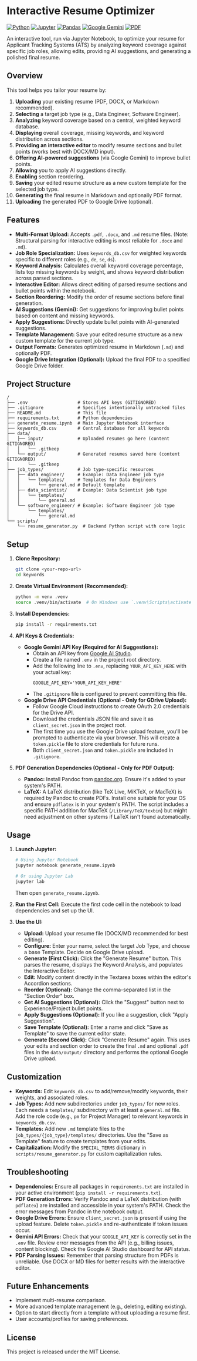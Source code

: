 # Interactive Resume Optimizer

[![Python](https://img.shields.io/badge/Python-3.9+-blue)](https://www.python.org)
[![Jupyter](https://img.shields.io/badge/Jupyter-Notebook-orange)](https://jupyter.org/)
[![Pandas](https://img.shields.io/badge/Pandas-green)](https://pandas.pydata.org/)
[![Google Gemini](https://img.shields.io/badge/AI-Google%20Gemini-purple)](https://ai.google.dev/)
[![PDF](https://img.shields.io/badge/PDF-Generation-red)](https://pandoc.org/)

An interactive tool, run via Jupyter Notebook, to optimize your resume for Applicant Tracking Systems (ATS) by analyzing keyword coverage against specific job roles, allowing edits, providing AI suggestions, and generating a polished final resume.

## Overview

This tool helps you tailor your resume by:

1.  **Uploading** your existing resume (PDF, DOCX, or Markdown recommended).
2.  **Selecting** a target job type (e.g., Data Engineer, Software Engineer).
3.  **Analyzing** keyword coverage based on a central, weighted keyword database.
4.  **Displaying** overall coverage, missing keywords, and keyword distribution across sections.
5.  **Providing an interactive editor** to modify resume sections and bullet points (works best with DOCX/MD input).
6.  **Offering AI-powered suggestions** (via Google Gemini) to improve bullet points.
7.  **Allowing** you to apply AI suggestions directly.
8.  **Enabling** section reordering.
9.  **Saving** your edited resume structure as a new custom template for the selected job type.
10. **Generating** the final resume in Markdown and optionally PDF format.
11. **Uploading** the generated PDF to Google Drive (optional).

## Features

*   **Multi-Format Upload:** Accepts `.pdf`, `.docx`, and `.md` resume files. (Note: Structural parsing for interactive editing is most reliable for `.docx` and `.md`).
*   **Job Role Specialization:** Uses `keywords_db.csv` for weighted keywords specific to different roles (e.g., `de`, `se`, `ds`).
*   **Keyword Analysis:** Calculates overall keyword coverage percentage, lists top missing keywords by weight, and shows keyword distribution across parsed sections.
*   **Interactive Editor:** Allows direct editing of parsed resume sections and bullet points within the notebook.
*   **Section Reordering:** Modify the order of resume sections before final generation.
*   **AI Suggestions (Gemini):** Get suggestions for improving bullet points based on content and missing keywords.
*   **Apply Suggestions:** Directly update bullet points with AI-generated suggestions.
*   **Template Management:** Save your edited resume structure as a new custom template for the current job type.
*   **Output Formats:** Generates optimized resume in Markdown (`.md`) and optionally PDF.
*   **Google Drive Integration (Optional):** Upload the final PDF to a specified Google Drive folder.

## Project Structure

```
/
├── .env                   # Stores API keys (GITIGNORED)
├── .gitignore             # Specifies intentionally untracked files
├── README.md              # This file
├── requirements.txt       # Python dependencies
├── generate_resume.ipynb  # Main Jupyter Notebook interface
├── keywords_db.csv        # Central database for all keywords
├── data/
│   ├── input/             # Uploaded resumes go here (content GITIGNORED)
│   │   └── .gitkeep
│   └── output/            # Generated resumes saved here (content GITIGNORED)
│       └── .gitkeep
├── job_types/             # Job type-specific resources
│   ├── data_engineer/     # Example: Data Engineer job type
│   │   └── templates/     # Templates for Data Engineers
│   │       └── general.md # Default template
│   ├── data_scientist/    # Example: Data Scientist job type
│   │   └── templates/
│   │       └── general.md
│   └── software_engineer/ # Example: Software Engineer job type
│       └── templates/
│           └── general.md
└── scripts/
    └── resume_generator.py  # Backend Python script with core logic
```

## Setup

1.  **Clone Repository:**
    ```bash
    git clone <your-repo-url>
    cd keywords
    ```

2.  **Create Virtual Environment (Recommended):**
    ```bash
    python -m venv .venv
    source .venv/bin/activate  # On Windows use `.venv\Scripts\activate`
    ```

3.  **Install Dependencies:**
    ```bash
    pip install -r requirements.txt
    ```

4.  **API Keys & Credentials:**
    *   **Google Gemini API Key (Required for AI Suggestions):**
        *   Obtain an API key from [Google AI Studio](https://aistudio.google.com/app/apikey).
        *   Create a file named `.env` in the project root directory.
        *   Add the following line to `.env`, replacing `YOUR_API_KEY_HERE` with your actual key:
            ```
            GOOGLE_API_KEY='YOUR_API_KEY_HERE'
            ```
        *   The `.gitignore` file is configured to prevent committing this file.
    *   **Google Drive API Credentials (Optional - Only for GDrive Upload):**
        *   Follow Google Cloud instructions to create OAuth 2.0 credentials for the Drive API.
        *   Download the credentials JSON file and save it as `client_secret.json` in the project root.
        *   The first time you use the Google Drive upload feature, you'll be prompted to authenticate via your browser. This will create a `token.pickle` file to store credentials for future runs.
        *   Both `client_secret.json` and `token.pickle` are included in `.gitignore`.

5.  **PDF Generation Dependencies (Optional - Only for PDF Output):**
    *   **Pandoc:** Install Pandoc from [pandoc.org](https://pandoc.org/installing.html). Ensure it's added to your system's PATH.
    *   **LaTeX:** A LaTeX distribution (like TeX Live, MiKTeX, or MacTeX) is required by Pandoc to create PDFs. Install one suitable for your OS and ensure `pdflatex` is in your system's PATH. The script includes a specific PATH addition for MacTeX (`/Library/TeX/texbin`) but might need adjustment on other systems if LaTeX isn't found automatically.

## Usage

1.  **Launch Jupyter:**
    ```bash
    # Using Jupyter Notebook
    jupyter notebook generate_resume.ipynb

    # Or using Jupyter Lab
    jupyter lab
    ```
    Then open `generate_resume.ipynb`.

2.  **Run the First Cell:** Execute the first code cell in the notebook to load dependencies and set up the UI.

3.  **Use the UI:**
    *   **Upload:** Upload your resume file (DOCX/MD recommended for best editing).
    *   **Configure:** Enter your name, select the target Job Type, and choose a base Template. Decide on Google Drive upload.
    *   **Generate (First Click):** Click the "Generate Resume" button. This parses the resume, displays the Keyword Analysis, and populates the Interactive Editor.
    *   **Edit:** Modify content directly in the Textarea boxes within the editor's Accordion sections.
    *   **Reorder (Optional):** Change the comma-separated list in the "Section Order" box.
    *   **Get AI Suggestions (Optional):** Click the "Suggest" button next to Experience/Project bullet points.
    *   **Apply Suggestions (Optional):** If you like a suggestion, click "Apply Suggestion".
    *   **Save Template (Optional):** Enter a name and click "Save as Template" to save the current editor state.
    *   **Generate (Second Click):** Click "Generate Resume" again. This uses your edits and section order to create the final `.md` and optional `.pdf` files in the `data/output/` directory and performs the optional Google Drive upload.

## Customization

*   **Keywords:** Edit `keywords_db.csv` to add/remove/modify keywords, their weights, and associated roles.
*   **Job Types:** Add new subdirectories under `job_types/` for new roles. Each needs a `templates/` subdirectory with at least a `general.md` file. Add the role code (e.g., `pm` for Project Manager) to relevant keywords in `keywords_db.csv`.
*   **Templates:** Add new `.md` template files to the `job_types/{job_type}/templates/` directories. Use the "Save as Template" feature to create templates from your edits.
*   **Capitalization:** Modify the `SPECIAL_TERMS` dictionary in `scripts/resume_generator.py` for custom capitalization rules.

## Troubleshooting

*   **Dependencies:** Ensure all packages in `requirements.txt` are installed in your active environment (`pip install -r requirements.txt`).
*   **PDF Generation Errors:** Verify Pandoc and a LaTeX distribution (with `pdflatex`) are installed and accessible in your system's PATH. Check the error messages from Pandoc in the notebook output.
*   **Google Drive Errors:** Ensure `client_secret.json` is present if using the upload feature. Delete `token.pickle` and re-authenticate if token issues occur.
*   **Gemini API Errors:** Check that your `GOOGLE_API_KEY` is correctly set in the `.env` file. Review error messages from the API (e.g., billing issues, content blocking). Check the Google AI Studio dashboard for API status.
*   **PDF Parsing Issues:** Remember that parsing structure from PDFs is unreliable. Use DOCX or MD files for better results with the interactive editor.

## Future Enhancements

*   Implement multi-resume comparison.
*   More advanced template management (e.g., deleting, editing existing).
*   Option to start directly from a template without uploading a resume first.
*   User accounts/profiles for saving preferences.

## License

This project is released under the MIT License.
